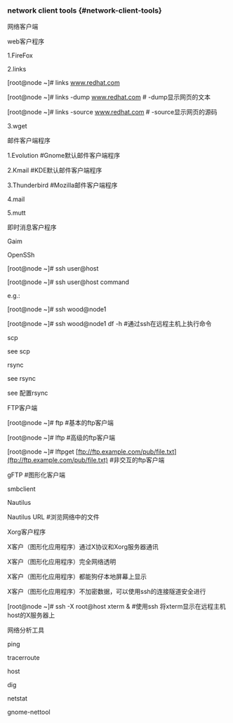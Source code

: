 ### network client tools {#network-client-tools}

网络客户端

web客户程序

1.FireFox

2.links

[root@node ~]# links               www.redhat.com

[root@node ~]# links  -dump   www.redhat.com     # -dump显示网页的文本

[root@node ~]# links -source www.redhat.com     # -source显示网页的源码

3.wget

邮件客户端程序

1.Evolution  #Gnome默认邮件客户端程序

2.Kmail            #KDE默认邮件客户端程序

3.Thunderbird #Mozilla邮件客户端程序

4.mail

5.mutt

即时消息客户程序

Gaim

OpenSSh

[root@node ~]# ssh user@host

[root@node ~]# ssh user@host  command

e.g.:

[root@node ~]# ssh wood@node1

[root@node ~]# ssh wood@node1  df -h   #通过ssh在远程主机上执行命令

scp

see scp

rsync

see rsync

see 配置rsync

FTP客户端

[root@node ~]# ftp         #基本的ftp客户端

[root@node ~]# lftp        #高级的ftp客户端

[root@node ~]# lftpget   [ftp://ftp.example.com/pub/file.txt](ftp://ftp.example.com/pub/file.txt)  #非交互的ftp客户端

gFTP  #图形化客户端

smbclient

Nautilus

Nautilus URL #浏览网络中的文件

Xorg客户程序

X客户（图形化应用程序）通过X协议和Xorg服务器通讯

X客户（图形化应用程序）完全网络透明

X客户（图形化应用程序）都能狗仔本地屏幕上显示

X客户（图形化应用程序）不加密数据，可以使用ssh的连接隧道安全进行

[root@node ~]# ssh -X root@host   xterm &amp;   #使用ssh 将xterm显示在远程主机host的X服务器上

网络分析工具

ping

tracerroute

host

dig

netstat

gnome-nettool